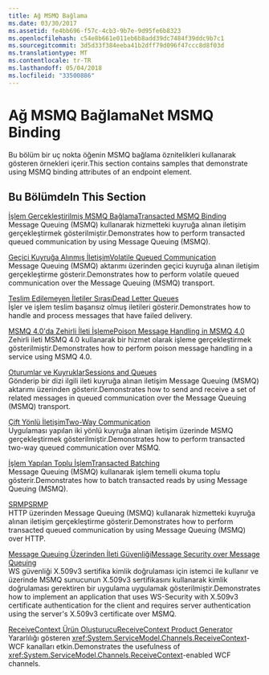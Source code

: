 ```yaml
---
title: Ağ MSMQ Bağlama
ms.date: 03/30/2017
ms.assetid: fe4bb696-f57c-4cb3-9b7e-9d95fe6b8323
ms.openlocfilehash: c54e8b661e011eb6b8add39dc7484f39ddc9b7c1
ms.sourcegitcommit: 3d5d33f384eeba41b2dff79d096f47ccc8d8f03d
ms.translationtype: MT
ms.contentlocale: tr-TR
ms.lasthandoff: 05/04/2018
ms.locfileid: "33500886"
---
```

# <a name="net-msmq-binding"></a><span data-ttu-id="d1044-102">Ağ MSMQ Bağlama</span><span class="sxs-lookup"><span data-stu-id="d1044-102">Net MSMQ Binding</span></span>
<span data-ttu-id="d1044-103">Bu bölüm bir uç nokta öğenin MSMQ bağlama öznitelikleri kullanarak gösteren örnekleri içerir.</span><span class="sxs-lookup"><span data-stu-id="d1044-103">This section contains samples that demonstrate using MSMQ binding attributes of an endpoint element.</span></span>  
  
## <a name="in-this-section"></a><span data-ttu-id="d1044-104">Bu Bölümde</span><span class="sxs-lookup"><span data-stu-id="d1044-104">In This Section</span></span>  
 [<span data-ttu-id="d1044-105">İşlem Gerçekleştirilmiş MSMQ Bağlama</span><span class="sxs-lookup"><span data-stu-id="d1044-105">Transacted MSMQ Binding</span></span>](../../../../docs/framework/wcf/samples/transacted-msmq-binding.md)  
 <span data-ttu-id="d1044-106">Message Queuing (MSMQ) kullanarak hizmetteki kuyruğa alınan iletişim gerçekleştirmek gösterilmiştir.</span><span class="sxs-lookup"><span data-stu-id="d1044-106">Demonstrates how to perform transacted queued communication by using Message Queuing (MSMQ).</span></span>  
  
 [<span data-ttu-id="d1044-107">Geçici Kuyruğa Alınmış İletişim</span><span class="sxs-lookup"><span data-stu-id="d1044-107">Volatile Queued Communication</span></span>](../../../../docs/framework/wcf/samples/volatile-queued-communication.md)  
 <span data-ttu-id="d1044-108">Message Queuing (MSMQ) aktarımı üzerinden geçici kuyruğa alınan iletişim gerçekleştirme gösterir.</span><span class="sxs-lookup"><span data-stu-id="d1044-108">Demonstrates how to perform volatile queued communication over the Message Queuing (MSMQ) transport.</span></span>  
  
 [<span data-ttu-id="d1044-109">Teslim Edilemeyen İletiler Sırası</span><span class="sxs-lookup"><span data-stu-id="d1044-109">Dead Letter Queues</span></span>](../../../../docs/framework/wcf/samples/dead-letter-queues.md)  
 <span data-ttu-id="d1044-110">İşler ve işlem teslim başarısız olmuş iletileri gösterir.</span><span class="sxs-lookup"><span data-stu-id="d1044-110">Demonstrates how to handle and process messages that have failed delivery.</span></span>  
  
 [<span data-ttu-id="d1044-111">MSMQ 4.0'da Zehirli İleti İşleme</span><span class="sxs-lookup"><span data-stu-id="d1044-111">Poison Message Handling in MSMQ 4.0</span></span>](../../../../docs/framework/wcf/samples/poison-message-handling-in-msmq-4-0.md)  
 <span data-ttu-id="d1044-112">Zehirli ileti MSMQ 4.0 kullanarak bir hizmet olarak işleme gerçekleştirmek gösterilmiştir.</span><span class="sxs-lookup"><span data-stu-id="d1044-112">Demonstrates how to perform poison message handling in a service using MSMQ 4.0.</span></span>  
  
 [<span data-ttu-id="d1044-113">Oturumlar ve Kuyruklar</span><span class="sxs-lookup"><span data-stu-id="d1044-113">Sessions and Queues</span></span>](../../../../docs/framework/wcf/samples/sessions-and-queues.md)  
 <span data-ttu-id="d1044-114">Gönderip bir dizi ilgili ileti kuyruğa alınan iletişim Message Queuing (MSMQ) aktarımı üzerinden gösterir.</span><span class="sxs-lookup"><span data-stu-id="d1044-114">Demonstrates how to send and receive a set of related messages in queued communication over the Message Queuing (MSMQ) transport.</span></span>  
  
 [<span data-ttu-id="d1044-115">Çift Yönlü İletişim</span><span class="sxs-lookup"><span data-stu-id="d1044-115">Two-Way Communication</span></span>](../../../../docs/framework/wcf/samples/two-way-communication.md)  
 <span data-ttu-id="d1044-116">Uygulaması yapılan iki yönlü kuyruğa alınan iletişim üzerinde MSMQ gerçekleştirmek gösterilmiştir.</span><span class="sxs-lookup"><span data-stu-id="d1044-116">Demonstrates how to perform transacted two-way queued communication over MSMQ.</span></span>  
  
 [<span data-ttu-id="d1044-117">İşlem Yapılan Toplu İşlem</span><span class="sxs-lookup"><span data-stu-id="d1044-117">Transacted Batching</span></span>](../../../../docs/framework/wcf/samples/transacted-batching.md)  
 <span data-ttu-id="d1044-118">Message Queuing (MSMQ) kullanarak işlem temelli okuma toplu gösterir.</span><span class="sxs-lookup"><span data-stu-id="d1044-118">Demonstrates how to batch transacted reads by using Message Queuing (MSMQ).</span></span>  
  
 [<span data-ttu-id="d1044-119">SRMP</span><span class="sxs-lookup"><span data-stu-id="d1044-119">SRMP</span></span>](../../../../docs/framework/wcf/samples/srmp.md)  
 <span data-ttu-id="d1044-120">HTTP üzerinden Message Queuing (MSMQ) kullanarak hizmetteki kuyruğa alınan iletişim gerçekleştirme gösterir.</span><span class="sxs-lookup"><span data-stu-id="d1044-120">Demonstrates how to perform transacted queued communication by using Message Queuing (MSMQ) over HTTP.</span></span>  
  
 [<span data-ttu-id="d1044-121">Message Queuing Üzerinden İleti Güvenliği</span><span class="sxs-lookup"><span data-stu-id="d1044-121">Message Security over Message Queuing</span></span>](../../../../docs/framework/wcf/samples/message-security-over-message-queuing.md)  
 <span data-ttu-id="d1044-122">WS güvenliği X.509v3 sertifika kimlik doğrulaması için istemci ile kullanır ve üzerinde MSMQ sunucunun X.509v3 sertifikasını kullanarak kimlik doğrulaması gerektiren bir uygulama uygulamak gösterilmiştir.</span><span class="sxs-lookup"><span data-stu-id="d1044-122">Demonstrates how to implement an application that uses WS-Security with X.509v3 certificate authentication for the client and requires server authentication using the server's X.509v3 certificate over MSMQ.</span></span>  
  
 [<span data-ttu-id="d1044-123">ReceiveContext Ürün Oluşturucu</span><span class="sxs-lookup"><span data-stu-id="d1044-123">ReceiveContext Product Generator</span></span>](../../../../docs/framework/wcf/samples/receivecontext-enabled-wcf-channels.md)  
 <span data-ttu-id="d1044-124">Yararlılığı gösteren <xref:System.ServiceModel.Channels.ReceiveContext>-WCF kanalları etkin.</span><span class="sxs-lookup"><span data-stu-id="d1044-124">Demonstrates the usefulness of <xref:System.ServiceModel.Channels.ReceiveContext>-enabled WCF channels.</span></span>
